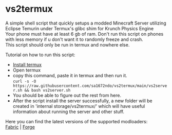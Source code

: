 # vs2termux
A simple shell script that quickly setups a modded Minecraft Server utilizing Eclipse Temurin under Termux's glibc shim for Krunch Physics Engine                                                 
Your phone must have at least 6 gb of ram. Don't run this script on phones with less memory if u don't want it to randomly freeze and crash.                  
This script should only be run in termux and nowhere else.                                   

Tutorial on how to run this script:
- [Install termux](https://github.com/termux/termux-app/releases/tag/v0.118.0)
- Open termux
- copy this command, paste it in termux and then run it.      
`curl -s -O https://raw.githubusercontent.com/sa1672ndo/vs2termux/main/vs2server.sh && bash vs2server.sh`
- You should be able to figure out the rest from here.
- After the script install the server successfully, a new folder will be created in 'internal storage/vs2termux/' which will have useful information about running the server and other stuff.

Here you can find the latest versions of the supported modloaders:        
[Fabric](https://fabricmc.net/develop/)   |   [Forge](https://files.minecraftforge.net/net/minecraftforge/forge/)            
